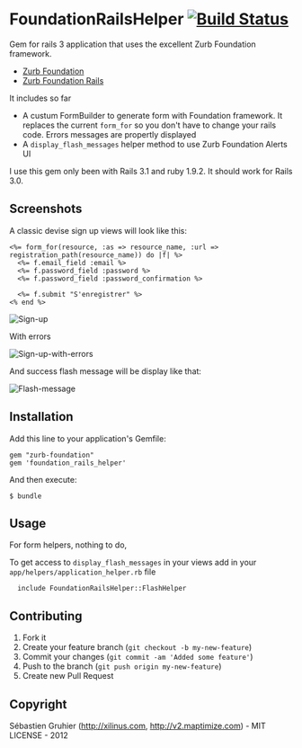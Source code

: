 # FoundationRailsHelper [![Build Status](https://secure.travis-ci.org/sgruhier/foundation_rails_helper.png)](http://travis-ci.org/sgruhier/foundation_rails_helper)

Gem for rails 3 application that uses the excellent Zurb Foundation framework.

* [Zurb Foundation](https://github.com/zurb/foundation)
* [Zurb Foundation Rails](https://github.com/zurb/foundation-rails)

It includes so far

* A custum FormBuilder to generate form with Foundation framework. It replaces the current `form_for` so you don't have to
change your rails code.
Errors messages are propertly displayed
* A `display_flash_messages` helper method to use Zurb Foundation Alerts UI

I use this gem only been with Rails 3.1 and ruby 1.9.2. It should work for Rails 3.0.

## Screenshots

A classic devise sign up views will look like this:

```erb
<%= form_for(resource, :as => resource_name, :url => registration_path(resource_name)) do |f| %>
  <%= f.email_field :email %>
  <%= f.password_field :password %>
  <%= f.password_field :password_confirmation %>

  <%= f.submit "S'enregistrer" %>
<% end %>
```

![Sign-up](http://dl.dropbox.com/u/517768/sign-up.png "Sign-up")

With errors

![Sign-up-with-errors](http://dl.dropbox.com/u/517768/sign-up-with-errors.png "Sign-up-with-errors")

And success flash message will be display like that:

![Flash-message](http://dl.dropbox.com/u/517768/flash.png "Flash-message")

## Installation

Add this line to your application's Gemfile:

    gem "zurb-foundation"
    gem 'foundation_rails_helper'

And then execute:

    $ bundle


## Usage

For form helpers, nothing to do,

To get access to `display_flash_messages` in your views add in your `app/helpers/application_helper.rb` file

```
  include FoundationRailsHelper::FlashHelper
```

## Contributing

1. Fork it
2. Create your feature branch (`git checkout -b my-new-feature`)
3. Commit your changes (`git commit -am 'Added some feature'`)
4. Push to the branch (`git push origin my-new-feature`)
5. Create new Pull Request


## Copyright
Sébastien Gruhier (http://xilinus.com, http://v2.maptimize.com) - MIT LICENSE - 2012